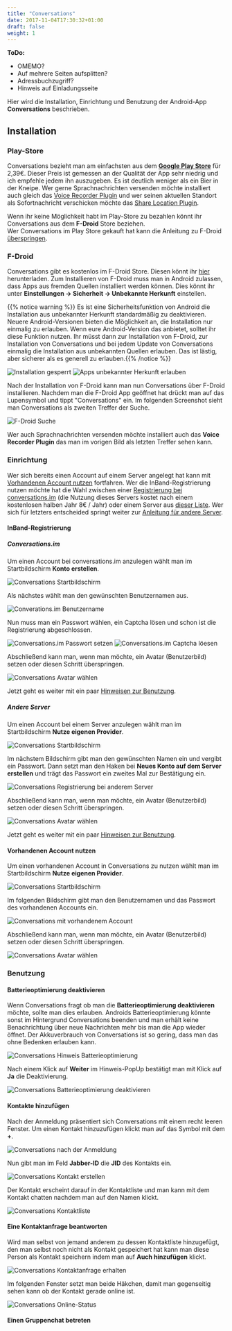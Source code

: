 ```yaml
---
title: "Conversations"
date: 2017-11-04T17:30:32+01:00
draft: false
weight: 1
---
```


**ToDo:**

* OMEMO?
* Auf mehrere Seiten aufsplitten?
* Adressbuchzugriff?
* Hinweis auf Einladungsseite

Hier wird die Installation, Einrichtung und Benutzung der Android-App
**Conversations** beschrieben.

## Installation

### Play-Store

Conversations bezieht man am einfachsten aus dem **[Google Play Store][10]** 
für 2,39€. Dieser Preis ist gemessen an der Qualität der App sehr niedrig
und ich empfehle jedem ihn auszugeben. Es ist deutlich weniger als ein
Bier in der Kneipe. Wer gerne Sprachnachrichten versenden möchte installiert
auch gleich das [Voice Recorder Plugin][20] und wer seinen aktuellen 
Standort als Sofortnachricht verschicken möchte das [Share Location Plugin][30].

Wenn ihr keine Möglichkeit habt im Play-Store zu bezahlen könnt ihr 
Conversations aus dem **F-Droid** Store beziehen.  
Wer Conversations im Play Store gekauft hat kann die Anleitung zu F-Droid
[überspringen][40].

### F-Droid

Conversations gibt es kostenlos im F-Droid Store. Diesen könnt ihr [hier][50]
herunterladen. Zum Installieren von F-Droid muss man in Android zulassen,
dass Apps aus fremden Quellen installiert werden können.
Dies könnt ihr unter **Einstellungen → Sicherheit → Unbekannte Herkunft**
einstellen.

{{% notice warning %}}
Es ist eine Sicherheitsfunktion von
Android die Installation aus unbekannter Herkunft standardmäßig zu
deaktivieren. Neuere Android-Versionen bieten die Möglichkeit an, die
Installation nur einmalig zu erlauben. Wenn eure Android-Version das
anbietet, solltet ihr diese Funktion nutzen. Ihr müsst dann zur Installation
von F-Droid, zur Installation von Conversations und bei jedem Update von
Conversations einmalig die Installation aus unbekannten Quellen erlauben.
Das ist lästig, aber sicherer als es generell zu erlauben.{{% /notice %}}

![Installation gesperrt](/images/conversations/installation_gesperrt.png?height=400px)
![Apps unbekannter Herkunft erlauben](/images/conversations/unbekannte_herkunft.png?height=400px)

Nach der Installation von F-Droid kann man nun Conversations über F-Droid
installieren. Nachdem man die F-Droid App geöffnet hat drückt man auf das
Lupensymbol und tippt "Conversations" ein. Im folgenden Screenshot sieht 
man Conversations als zweiten Treffer der Suche.

![F-Droid Suche](/images/conversations/fdroid_suche.jpg?height=400px)

Wer auch Sprachnachrichten versenden möchte installiert auch das **Voice
Recorder Plugin** das man im vorigen Bild als letzten Treffer sehen kann.

### Einrichtung

Wer sich bereits einen Account auf einem Server angelegt hat kann mit
[Vorhandenen Account nutzen][60] fortfahren. Wer die InBand-Registrierung
nutzen möchte hat die Wahl zwischen einer [Registrierung bei conversations.im][70]
(die Nutzung dieses Servers kostet nach einem kostenlosen halben Jahr 8€ /
Jahr) oder einem Server aus [dieser Liste][80]. Wer sich für letzters
entscheided springt weiter zur [Anleitung für andere Server][90].

#### InBand-Registrierung

##### Conversations.im

Um einen Account bei conversations.im anzulegen wählt man im Startbildschirm
**Konto erstellen**.

![Conversations Startbildschirm](/images/conversations/conversations_start.png?height=400px)

Als nächstes wählt man den gewünschten Benutzernamen aus.

![Converations.im Benutzername](/images/conversations/conversations_im_nutzername.png?height=400px)

Nun muss man ein Passwort wählen, ein Captcha lösen und schon ist die Registrierung abgeschlossen.

![Conversations.im Passwort setzen](/images/conversations/passwort_setzen.png?height=400px)
![Conversations.im Captcha löesen](/images/conversations/captcha.png?height=400px)

Abschließend kann man, wenn man möchte, ein Avatar (Benutzerbild) setzen oder 
diesen Schritt überspringen.

![Conversations Avatar wählen](/images/conversations/avatar.png?height=400px)

Jetzt geht es weiter mit ein paar [Hinweisen zur Benutzung][100].

##### Andere Server

Um einen Account bei einem Server anzulegen wählt man im Startbildschirm
**Nutze eigenen Provider**.

![Conversations Startbildschirm](/images/conversations/conversations_start.png?height=400px)

Im nächstem Bildschirm gibt man den gewünschten Namen ein und vergibt
ein Passwort. Dann setzt man den Haken bei **Neues Konto auf dem 
Server erstellen** und trägt das Passwort ein zweites Mal zur
Bestätigung ein.

![Conversations Registrierung bei anderem Server](/images/conversations/account_erstellen.jpg?height=400px)

Abschließend kann man, wenn man möchte, ein Avatar (Benutzerbild) setzen oder
diesen Schritt überspringen.

![Conversations Avatar wählen](/images/conversations/avatar3.jpg?height=400px)

Jetzt geht es weiter mit ein paar [Hinweisen zur Benutzung][100].

#### Vorhandenen Account nutzen

Um einen vorhandenen Account in Conversations zu nutzen wählt man im 
Startbildschirm **Nutze eigenen Provider**.

![Conversations Startbildschirm](/images/conversations/conversations_start.png?height=400px)

Im folgenden Bildschirm gibt man den Benutzernamen und das Passwort
des vorhandenen Accounts ein.

![Conversations mit vorhandenem Account](/images/conversations/vorhandener_provider.jpg?height=400px)

Abschließend kann man, wenn man möchte, ein Avatar (Benutzerbild) setzen oder
diesen Schritt überspringen.

![Conversations Avatar wählen](/images/conversations/avatar2.jpg?height=400px)

### Benutzung

#### Batterieoptimierung deaktivieren

Wenn Conversations fragt ob man die **Batterieoptimierung deaktivieren** möchte,
sollte man dies erlauben. Androids Batterieoptimierung könnte sonst im Hintergrund
Conversations beenden und man erhält keine Benachrichtung über neue Nachrichten
mehr bis man die App wieder öffnet. Der Akkuverbrauch von Conversations ist so
gering, dass man das ohne Bedenken erlauben kann.

![Conversations Hinweis Batterieoptimierung](/images/conversations/batterie_hinweis.jpg?height=200px)

Nach einem Klick auf **Weiter** im Hinweis-PopUp bestätigt man mit Klick auf
**Ja** die Deaktivierung.

![Conversations Batterieoptimierung deaktivieren](/images/conversations/batterieoptimierung.jpg?height=200px)

#### Kontakte hinzufügen

Nach der Anmeldung präsentiert sich Conversations mit einem recht
leeren Fenster. Um einen Kontakt hinzuzufügen klickt man auf das Symbol
mit dem **+**.

![Conversations nach der Anmeldung](/images/conversations/nach_der_anmeldung.png?height=400px)

Nun gibt man im Feld **Jabber-ID** die **JID** des Kontakts ein.

![Conversations Kontakt erstellen](/images/conversations/kontakt_erstellen.png?height=400px)

Der Kontakt erscheint darauf in der Kontaktliste und man kann mit dem
Kontakt chatten nachdem man auf den Namen klickt.

![Conversations Kontaktliste](/images/conversations/kontaktliste.png?height=400px)

#### Eine Kontaktanfrage beantworten

Wird man selbst von jemand anderem zu dessen Kontaktliste hinzugefügt, 
den man selbst noch nicht als Kontakt gespeichert hat kann man diese
Person als Kontakt speichern indem man auf **Auch hinzufügen** klickt.

![Conversations Kontaktanfrage erhalten](/images/conversations/kontaktanfrage.jpg?height=400px)

Im folgenden Fenster setzt man beide Häkchen, damit man gegenseitig
sehen kann ob der Kontakt gerade online ist.

![Conversations Online-Status](/images/conversations/online_status.jpg?height=400px)

#### Einen Gruppenchat betreten


[10]:https://play.google.com/store/apps/details?id=eu.siacs.conversations
[20]:https://play.google.com/store/apps/details?id=eu.siacs.conversations.voicerecorder
[30]:https://play.google.com/store/apps/details?id=eu.siacs.conversations.sharelocation
[40]:/apps/conversations/#einrichtung
[50]:https://f-droid.org/
[60]:/apps/conversations/#vorhandenen-account-nutzen
[70]:/apps/conversations/#conversations-im
[80]:https://datenschutzhelden.org/2017/07/12/daten-sparsame-xmpp-server/
[90]:/apps/conversations/#andere-server
[100]:/apps/conversations/#benutzung
